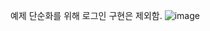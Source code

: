 예제 단순화를 위해 로그인 구현은 제외함.
![image](https://user-images.githubusercontent.com/79850020/158133853-4fbfbadc-31e8-469b-911c-1483437bb40a.png)
